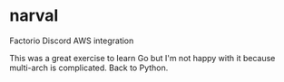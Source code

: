 # narval
Factorio Discord AWS integration

This was a great exercise to learn Go but I'm not happy with it because multi-arch is complicated. Back to Python.
